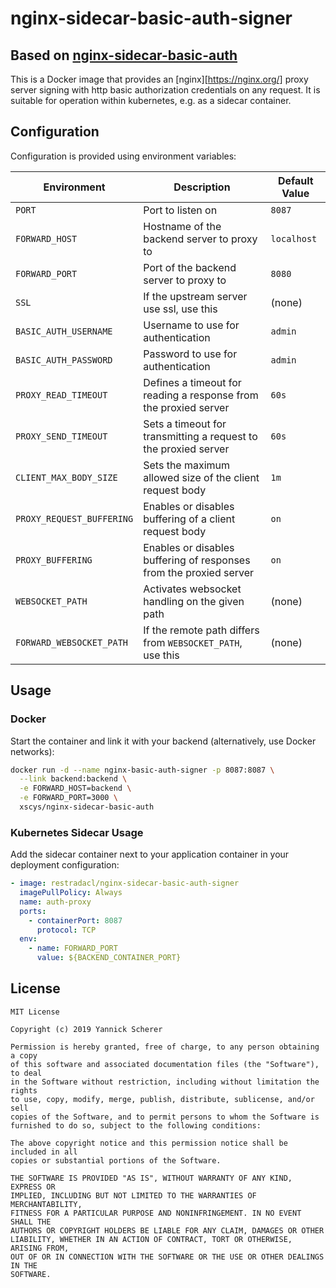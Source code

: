 # nginx-sidecar-basic-auth-signer

## Based on [nginx-sidecar-basic-auth](https://github.com/xsc/nginx-sidecar-basic-auth)

This is a Docker image that provides an [nginx][https://nginx.org/] proxy server signing with http basic authorization
credentials on any request. It is suitable
for operation within kubernetes, e.g. as a sidecar container.

## Configuration

Configuration is provided using environment variables:

| Environment               | Description                                                        | Default Value |
| --------------------------| ------------------------------------------------------------------ | ------------- |
| `PORT`                    | Port to listen on                                                  | `8087`        |
| `FORWARD_HOST`            | Hostname of the backend server to proxy to                         | `localhost`   |
| `FORWARD_PORT`            | Port of the backend server to proxy to                             | `8080`        |
| `SSL`                     | If the upstream server use ssl, use this                           | (none)        |
| `BASIC_AUTH_USERNAME`     | Username to use for authentication                                 | `admin`       |
| `BASIC_AUTH_PASSWORD`     | Password to use for authentication                                 | `admin`       |
| `PROXY_READ_TIMEOUT`      | Defines a timeout for reading a response from the proxied server   | `60s`         |
| `PROXY_SEND_TIMEOUT`      | Sets a timeout for transmitting a request to the proxied server    | `60s`         |
| `CLIENT_MAX_BODY_SIZE`    | Sets the maximum allowed size of the client request body           | `1m`          |
| `PROXY_REQUEST_BUFFERING` | Enables or disables buffering of a client request body             | `on`          |
| `PROXY_BUFFERING`         | Enables or disables buffering of responses from the proxied server | `on`          |
| `WEBSOCKET_PATH`          | Activates websocket handling on the given path                     | (none)        |
| `FORWARD_WEBSOCKET_PATH`  | If the remote path differs from `WEBSOCKET_PATH`, use this         | (none)        |


## Usage

### Docker

Start the container and link it with your backend (alternatively, use Docker
networks):

```sh
docker run -d --name nginx-basic-auth-signer -p 8087:8087 \
  --link backend:backend \
  -e FORWARD_HOST=backend \
  -e FORWARD_PORT=3000 \
  xscys/nginx-sidecar-basic-auth
```

### Kubernetes Sidecar Usage

Add the sidecar container next to your application container in your deployment
configuration:

```yaml
- image: restradacl/nginx-sidecar-basic-auth-signer
  imagePullPolicy: Always
  name: auth-proxy
  ports:
    - containerPort: 8087
      protocol: TCP
  env:
    - name: FORWARD_PORT
      value: ${BACKEND_CONTAINER_PORT}
```

## License

```
MIT License

Copyright (c) 2019 Yannick Scherer

Permission is hereby granted, free of charge, to any person obtaining a copy
of this software and associated documentation files (the "Software"), to deal
in the Software without restriction, including without limitation the rights
to use, copy, modify, merge, publish, distribute, sublicense, and/or sell
copies of the Software, and to permit persons to whom the Software is
furnished to do so, subject to the following conditions:

The above copyright notice and this permission notice shall be included in all
copies or substantial portions of the Software.

THE SOFTWARE IS PROVIDED "AS IS", WITHOUT WARRANTY OF ANY KIND, EXPRESS OR
IMPLIED, INCLUDING BUT NOT LIMITED TO THE WARRANTIES OF MERCHANTABILITY,
FITNESS FOR A PARTICULAR PURPOSE AND NONINFRINGEMENT. IN NO EVENT SHALL THE
AUTHORS OR COPYRIGHT HOLDERS BE LIABLE FOR ANY CLAIM, DAMAGES OR OTHER
LIABILITY, WHETHER IN AN ACTION OF CONTRACT, TORT OR OTHERWISE, ARISING FROM,
OUT OF OR IN CONNECTION WITH THE SOFTWARE OR THE USE OR OTHER DEALINGS IN THE
SOFTWARE.
```
